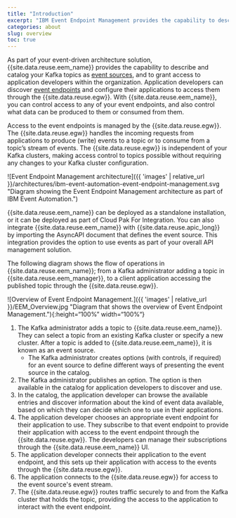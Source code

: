 ```yaml
---
title: "Introduction"
excerpt: "IBM Event Endpoint Management provides the capability to describe and catalog your Kafka event sources, and to socialize them with application developers."
categories: about
slug: overview
toc: true
---
```


As part of your event-driven architecture solution, {{site.data.reuse.eem_name}} provides the capability to describe and catalog your Kafka topics as [event sources](../key-concepts/#event-source), and to grant access to application developers within the organization. Application developers can discover [event endpoints]((../key-concepts/#event-endpoint)) and configure their applications to access them through the {{site.data.reuse.egw}}. With {{site.data.reuse.eem_name}}, you can control access to any of your event endpoints, and also control what data can be produced to them or consumed from them.

Access to the event endpoints is managed by the {{site.data.reuse.egw}}. The {{site.data.reuse.egw}} handles the incoming requests from applications to produce (write) events to a topic or to consume from a topic’s stream of events. The {{site.data.reuse.egw}} is independent of your Kafka clusters, making access control to topics possible without requiring any changes to your Kafka cluster configuration.

![Event Endpoint Management architecture]({{ 'images' | relative_url }}/architectures/ibm-event-automation-event-endpoint-management.svg "Diagram showing the Event Endpoint Management architecture as part of IBM Event Automation.")

{{site.data.reuse.eem_name}} can be deployed as a standalone installation, or it can be deployed as part of Cloud Pak For Integration. You can also integrate {{site.data.reuse.eem_name}} with {{site.data.reuse.apic_long}} by importing the AsyncAPI document that defines the event source. This integration provides the option to use events as part of your overall API management solution.

The following diagram shows the flow of operations in {{site.data.reuse.eem_name}}; from a Kafka administrator adding a topic in {{site.data.reuse.eem_manager}}, to a client application accessing the published topic through the {{site.data.reuse.egw}}.

![Overview of Event Endpoint Management.]({{ 'images' | relative_url }}/EEM_Overview.jpg "Diagram that shows the overview of Event Endpoint Management."){:height=“100%” width=“100%“}

1. The Kafka administrator adds a topic to {{site.data.reuse.eem_name}}. They can select a topic from an existing Kafka cluster or specify a new cluster. After a topic is added to {{site.data.reuse.eem_name}}, it is known as an event source. 
   * The Kafka administrator creates options (with controls, if required) for an event source to define different ways of presenting the event source in the catalog. 
1. The Kafka administrator publishes an option. The option is then available in the catalog for application developers to discover and use.
1. In the catalog, the application developer can browse the available entries and discover information about the kind of event data available, based on which they can decide which one to use in their applications.
1. The application developer chooses an appropriate event endpoint for their application to use. They subscribe to that event endpoint to provide their application with access to the event endpoint through the {{site.data.reuse.egw}}. The developers can manage their subscriptions through the {{site.data.reuse.eem_name}} UI.
1. The application developer connects their application to the event endpoint, and this sets up their application with access to the events through the {{site.data.reuse.egw}}.
1. The application connects to the {{site.data.reuse.egw}} for access to the event source's event stream.
1. The {{site.data.reuse.egw}} routes traffic securely to and from the Kafka cluster that holds the topic, providing the access to the application to interact with the event endpoint.




